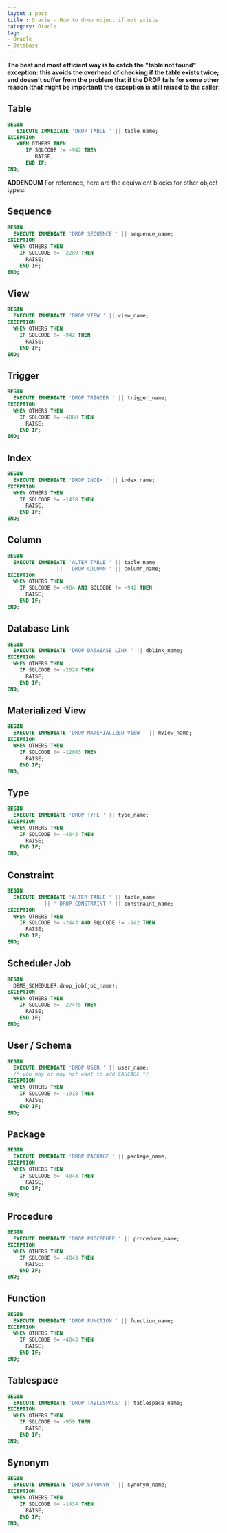 ```yaml
---
layout : post
title : Oracle - How to drop object if not exists
category: Oracle
tag: 
- Oracle
- Database
---
```



**The best and most efficient way is to catch the "table not found" exception: this avoids the overhead of checking if the table exists twice; and doesn't suffer from the problem that if the DROP fails for some other reason (that might be important) the exception is still raised to the caller:**

## Table

```sql
BEGIN
   EXECUTE IMMEDIATE 'DROP TABLE ' || table_name;
EXCEPTION
   WHEN OTHERS THEN
      IF SQLCODE != -942 THEN
         RAISE;
      END IF;
END;
```

**ADDENDUM**  For reference, here are the equivalent blocks for other object types:

## Sequence

```sql
BEGIN
  EXECUTE IMMEDIATE 'DROP SEQUENCE ' || sequence_name;
EXCEPTION
  WHEN OTHERS THEN
    IF SQLCODE != -2289 THEN
      RAISE;
    END IF;
END;
```

## View

```sql
BEGIN
  EXECUTE IMMEDIATE 'DROP VIEW ' || view_name;
EXCEPTION
  WHEN OTHERS THEN
    IF SQLCODE != -942 THEN
      RAISE;
    END IF;
END;
```

## Trigger

```sql
BEGIN
  EXECUTE IMMEDIATE 'DROP TRIGGER ' || trigger_name;
EXCEPTION
  WHEN OTHERS THEN
    IF SQLCODE != -4080 THEN
      RAISE;
    END IF;
END;
```

## Index

```sql
BEGIN
  EXECUTE IMMEDIATE 'DROP INDEX ' || index_name;
EXCEPTION
  WHEN OTHERS THEN
    IF SQLCODE != -1418 THEN
      RAISE;
    END IF;
END;
```

## Column

```sql
BEGIN
  EXECUTE IMMEDIATE 'ALTER TABLE ' || table_name
                || ' DROP COLUMN ' || column_name;
EXCEPTION
  WHEN OTHERS THEN
    IF SQLCODE != -904 AND SQLCODE != -942 THEN
      RAISE;
    END IF;
END;
```

## Database Link

```sql
BEGIN
  EXECUTE IMMEDIATE 'DROP DATABASE LINK ' || dblink_name;
EXCEPTION
  WHEN OTHERS THEN
    IF SQLCODE != -2024 THEN
      RAISE;
    END IF;
END;
```

## Materialized View

```sql
BEGIN
  EXECUTE IMMEDIATE 'DROP MATERIALIZED VIEW ' || mview_name;
EXCEPTION
  WHEN OTHERS THEN
    IF SQLCODE != -12003 THEN
      RAISE;
    END IF;
END;
```

## Type

```sql
BEGIN
  EXECUTE IMMEDIATE 'DROP TYPE ' || type_name;
EXCEPTION
  WHEN OTHERS THEN
    IF SQLCODE != -4043 THEN
      RAISE;
    END IF;
END;
```

## Constraint

```sql
BEGIN
  EXECUTE IMMEDIATE 'ALTER TABLE ' || table_name
            || ' DROP CONSTRAINT ' || constraint_name;
EXCEPTION
  WHEN OTHERS THEN
    IF SQLCODE != -2443 AND SQLCODE != -942 THEN
      RAISE;
    END IF;
END;
```

## Scheduler Job

```sql
BEGIN
  DBMS_SCHEDULER.drop_job(job_name);
EXCEPTION
  WHEN OTHERS THEN
    IF SQLCODE != -27475 THEN
      RAISE;
    END IF;
END;
```

## User / Schema

```sql
BEGIN
  EXECUTE IMMEDIATE 'DROP USER ' || user_name;
  /* you may or may not want to add CASCADE */
EXCEPTION
  WHEN OTHERS THEN
    IF SQLCODE != -1918 THEN
      RAISE;
    END IF;
END;
```

## Package

```sql
BEGIN
  EXECUTE IMMEDIATE 'DROP PACKAGE ' || package_name;
EXCEPTION
  WHEN OTHERS THEN
    IF SQLCODE != -4043 THEN
      RAISE;
    END IF;
END;
```

## Procedure

```sql
BEGIN
  EXECUTE IMMEDIATE 'DROP PROCEDURE ' || procedure_name;
EXCEPTION
  WHEN OTHERS THEN
    IF SQLCODE != -4043 THEN
      RAISE;
    END IF;
END;
```

## Function

```sql
BEGIN
  EXECUTE IMMEDIATE 'DROP FUNCTION ' || function_name;
EXCEPTION
  WHEN OTHERS THEN
    IF SQLCODE != -4043 THEN
      RAISE;
    END IF;
END;
```

## Tablespace

```sql
BEGIN
  EXECUTE IMMEDIATE 'DROP TABLESPACE' || tablespace_name;
EXCEPTION
  WHEN OTHERS THEN
    IF SQLCODE != -959 THEN
      RAISE;
    END IF;
END;
```

## Synonym

```sql
BEGIN
  EXECUTE IMMEDIATE 'DROP SYNONYM ' || synonym_name;
EXCEPTION
  WHEN OTHERS THEN
    IF SQLCODE != -1434 THEN
      RAISE;
    END IF;
END;
```
